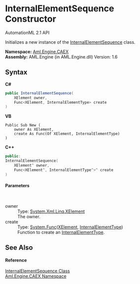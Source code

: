 # InternalElementSequence Constructor 
AutomationML 2.1 API 

Initializes a new instance of the <a href="T_Aml_Engine_CAEX_InternalElementSequence">InternalElementSequence</a> class.

**Namespace:**&nbsp;<a href="N_Aml_Engine_CAEX">Aml.Engine.CAEX</a><br />**Assembly:**&nbsp;AML.Engine (in AML.Engine.dll) Version: 1.6

## Syntax

**C#**<br />
``` C#
public InternalElementSequence(
	XElement owner,
	Func<XElement, InternalElementType> create
)
```

**VB**<br />
``` VB
Public Sub New ( 
	owner As XElement,
	create As Func(Of XElement, InternalElementType)
)
```

**C++**<br />
``` C++
public:
InternalElementSequence(
	XElement^ owner, 
	Func<XElement^, InternalElementType^>^ create
)
```


#### Parameters
&nbsp;<dl><dt>owner</dt><dd>Type: <a href="https://docs.microsoft.com/dotnet/api/system.xml.linq.xelement" target="_parent" rel="noopener noreferrer">System.Xml.Linq.XElement</a><br />The owner.</dd><dt>create</dt><dd>Type: <a href="https://docs.microsoft.com/dotnet/api/system.func-2" target="_parent" rel="noopener noreferrer">System.Func</a>(<a href="https://docs.microsoft.com/dotnet/api/system.xml.linq.xelement" target="_parent" rel="noopener noreferrer">XElement</a>, <a href="T_Aml_Engine_CAEX_InternalElementType">InternalElementType</a>)<br />Function to create an <a href="T_Aml_Engine_CAEX_InternalElementType">InternalElementType</a>.</dd></dl>

## See Also


#### Reference
<a href="T_Aml_Engine_CAEX_InternalElementSequence">InternalElementSequence Class</a><br /><a href="N_Aml_Engine_CAEX">Aml.Engine.CAEX Namespace</a><br />